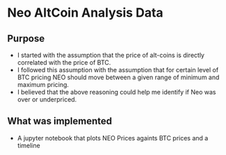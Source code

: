 # Neo AltCoin Analysis Data
## Purpose
* I started with the assumption that the price of alt-coins is directly correlated with the price of BTC.
* I followed this assumption with the assumption that for certain level of BTC pricing NEO should move between a given range of minimum and maximum pricing.
* I believed that the above reasoning could help me identify if Neo was over or underpriced.
## What was implemented
* A jupyter notebook that plots NEO Prices againts BTC prices and a timeline
